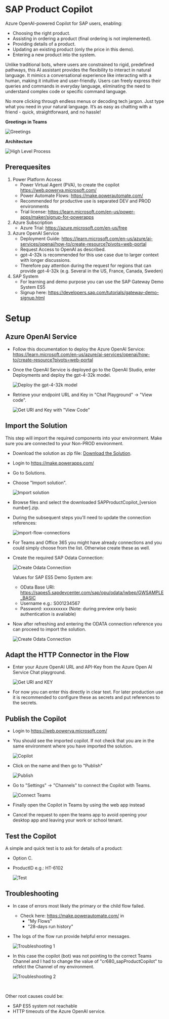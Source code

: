 # SAP Product Copilot

Azure OpenAI-powered Copilot for SAP users, enabling:

- Choosing the right product.
- Assisting in ordering a product (final ordering is not implemented).
- Providing details of a product.
- Updating an existing product (only the price in this demo).
- Entering a new product into the system.

Unlike traditional bots, where users are constrained to rigid, predefined pathways, this AI assistant provides the flexibility to interact in natural language. It mimics a conversational experience like interacting with a human, making it intuitive and user-friendly. Users can freely express their queries and commands in everyday language, eliminating the need to understand complex code or specific command language.

No more clicking through endless menus or decoding tech jargon. Just type what you need in your natural language. It’s as easy as chatting with a friend - quick, straightforward, and no hassle!

**Greetings in Teams**

![Greetings](images/greetings.jpg)


**Architecture**

![High Level Process](images/architecture.jpg)


## Prerequesites

1. Power Platform Access
    - Power Virtual Agent (PVA), to create the copilot https://web.powerva.microsoft.com/
    - Power Automate Flows: https://make.powerautomate.com/
    - Recommended for productive use is separated DEV and PROD environments
    - Trial license: https://learn.microsoft.com/en-us/power-apps/maker/signup-for-powerapps
1. Azure Subscription
    - Azure Trial: https://azure.microsoft.com/en-us/free
1. Azure OpenAI Service
    - Deployment Guide: https://learn.microsoft.com/en-us/azure/ai-services/openai/how-to/create-resource?pivots=web-portal
    - Request Access to OpenAI as described.
    - gpt-4-32k is recommended for this use case due to larger context with longer discussions.
    - Therefore pay attention during the request for regions that can provide gpt-4-32k (e.g. Several in the US, France, Canada, Sweden)
1. SAP System
    - For learning and demo purpose you can use the SAP Gateway Demo System ES5
    - Signup here: https://developers.sap.com/tutorials/gateway-demo-signup.html
    
# Setup

## Azure OpenAI Service

- Follow this documentation to deploy the Azure OpenAI Service: https://learn.microsoft.com/en-us/azure/ai-services/openai/how-to/create-resource?pivots=web-portal <br> 
- Once the OpenAI Service is deployed go to the OpenAI Studio, enter Deployments and deploy the gpt-4-32k model. <br>

    ![Deploy the gpt-4-32k model](images/deploy-model.jpg)

- Retrieve your endpoint URL and Key in "Chat Playground" -> "View code".

    ![Get URI and Key with "View Code"](images/view-code.jpg)


## Import the Solution

This step will import the required components into your environment. Make sure you are connected to your Non-PROD environment.

- Download the solution as zip file: [Download the Solution](https://github.com/mimergel/SAP_Product_Copilot/raw/main/solution/SAPProductCopilot_1_0_0_2.zip).

- Login to https://make.powerapps.com/ 
- Go to Solutions.
- Choose "Import solution".

    ![Import solution](images/import-solution.jpg) <br>

- Browse files and select the downloaded SAPProductCopilot_[version number].zip.
- During the subsequent steps you'll need to update the connection references:

    ![import-flow-connections](images/import-flow-connections.jpg) <br>

- For Teams and Office 365 you might have already connections and you could simply choose from the list. Otherwise create these as well.
- Create the required SAP Odata Connection:

    ![Create Odata Connection](images/create-connection1.jpg) <br>

    Values for SAP ES5 Demo System are:
    - OData Base URI: https://sapes5.sapdevcenter.com/sap/opu/odata/iwbep/GWSAMPLE_BASIC
    - Username e.g.: S001234567
    - Password: xxxxxxxxxx (Note: during preview only basic authentication is available)
    
 - Now after refreshing and entering the ODATA connection reference you can proceed to import the solution.

    ![Create Odata Connection](images/create-connection2.jpg) <br>


## Adapt the HTTP Connector in the Flow

- Enter your Azure OpenAI URL and API-Key from the Azure Open AI Service Chat playground.

    ![Get URI and KEY](images/http-connector.jpg) <br>

- For now you can enter this directly in clear text. For later production use it is recommended to configure these as secrets and put references to the secrets. <br>


## Publish the Copilot

- Login to https://web.powerva.microsoft.com/ 
- You should see the imported copilot. If not check that you are in the same environment where you have imported the solution. 

    ![Copilot](images/imported-copilot.jpg) <br>


- Click on the name and then go to "Publish"


    ![Publish](images/publish2.jpg) <br>

- Go to "Settings" -> "Channels" to connect the Copilot with Teams.

    ![Connect Teams](images/connect-teams.jpg) <br>

- Finally open the Copilot in Teams by using the web app instead
- Cancel the request to open the teams app to avoid opening your desktop app and leaving your work or school tenant.

## Test the Copilot

A simple and quick test is to ask for details of a product:

- Option C.
- ProductID e.g.: HT-6102

    ![Test](images/test.jpg) <br>

## Troubleshooting

- In case of errors most likely the primary or the child flow failed. <br>
    - Check here: https://make.powerautomate.com/ in <br>
        - "My Flows"   <br>
        - "28-days run history"  <br>
- The logs of the flow run provide helpful error messages.  <br>

    ![Troubleshooting 1](images/troubleshooting1.jpg) <br>

- In this case the copilot (bot) was not pointing to the correct Teams Channel and I had to change the value of "cr680_sapProductCopilot" to refelct the Channel of my environment. 

    ![Troubleshooting 2](images/troubleshooting2.jpg) <br>

 <br>

Other root causes could be: 
- SAP ES5 system not reachable
- HTTP timeouts of the Azure OpenAI service.
